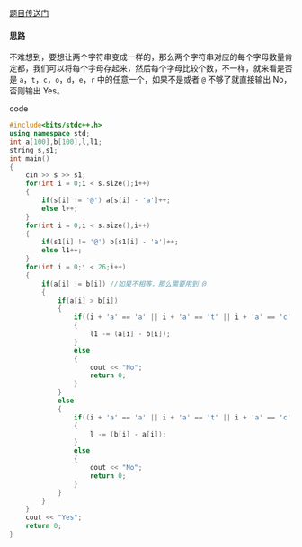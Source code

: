 [题目传送门](https://www.luogu.com.cn/problem/AT_abc301_c)

#### 思路

不难想到，要想让两个字符串变成一样的，那么两个字符串对应的每个字母数量肯定都，我们可以将每个字母存起来，然后每个字母比较个数，不一样，就来看是否是 `a`，`t`，`c`，`o`，`d`，`e`，`r` 中的任意一个，如果不是或者 `@` 不够了就直接输出 No，否则输出 Yes。



code

```cpp
#include<bits/stdc++.h>
using namespace std;
int a[100],b[100],l,l1;
string s,s1;
int main()
{
	cin >> s >> s1;
	for(int i = 0;i < s.size();i++)
	{
		if(s[i] != '@') a[s[i] - 'a']++;
		else l++;
	}
	for(int i = 0;i < s.size();i++)
	{
		if(s1[i] != '@') b[s1[i] - 'a']++;
		else l1++;
	}
	for(int i = 0;i < 26;i++)
	{
		if(a[i] != b[i]) //如果不相等，那么需要用到 @ 
		{
			if(a[i] > b[i])
			{
				if((i + 'a' == 'a' || i + 'a' == 't' || i + 'a' == 'c' || i + 'a' == 'o' || i + 'a' == 'd' || i + 'a' == 'e' || i + 'a' == 'r') && l1 >= a[i] - b[i])
				{
					l1 -= (a[i] - b[i]);
				}
				else
				{
					cout << "No";
					return 0;
				}
			}
			else
			{
				if((i + 'a' == 'a' || i + 'a' == 't' || i + 'a' == 'c' || i + 'a' == 'o' || i + 'a' == 'd' || i + 'a' == 'e' || i + 'a' == 'r') && l >= b[i] - a[i])
				{
					l -= (b[i] - a[i]);
				}
				else
				{
					cout << "No";
					return 0;
				}
			}
		}
	}
	cout << "Yes";
    return 0;
}

```
